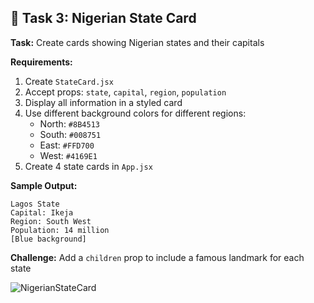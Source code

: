 ## 🎯 Task 3: Nigerian State Card

**Task:** Create cards showing Nigerian states and their capitals

**Requirements:**
1. Create `StateCard.jsx`
2. Accept props: `state`, `capital`, `region`, `population`
3. Display all information in a styled card
4. Use different background colors for different regions:
   - North: `#8B4513`
   - South: `#008751`
   - East: `#FFD700`
   - West: `#4169E1`
5. Create 4 state cards in `App.jsx`

**Sample Output:**
```
Lagos State
Capital: Ikeja
Region: South West
Population: 14 million
[Blue background]
```

**Challenge:** Add a `children` prop to include a famous landmark for each state

![NigerianStateCard]()